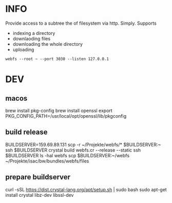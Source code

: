 # INFO

Provide access to a subtree the of filesystem via http. Simply. Supports
- indexing a directory
- downlaoding files
- downloading the whole directory
- uploading

`webfs --root ~ --port 3030 --listen 127.0.0.1`

# DEV

## macos
brew install pkg-config
brew install openssl
export PKG_CONFIG_PATH=/usr/local/opt/openssl/lib/pkgconfig

## build release
BUILDSERVER=159.69.89.131
scp -r ~/Projekte/webfs/* $BUILDSERVER:~
ssh $BUILDSERVER crystal build webfs.cr --release --static
ssh $BUILDSERVER ls -hal webfs
scp $BUILDSERVER:~/webfs ~/Projekte/isac/bw/bundles/webfs/files

## prepare buildserver
curl -sSL https://dist.crystal-lang.org/apt/setup.sh | sudo bash
sudo apt-get install crystal libz-dev libssl-dev
